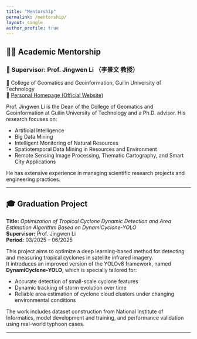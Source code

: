 ```yaml
---
title: "Mentorship"
permalink: /mentorship/
layout: single
author_profile: true
---
```


## 👨‍🏫 Academic Mentorship

### 🧭 Supervisor: Prof. Jingwen Li （李景文 教授）  
📍 College of Geomatics and Geoinformation, Guilin University of Technology  
🔗 [Personal Homepage (Official Website)](https://cgg.glut.edu.cn/info/1117/8149.htm)

Prof. Jingwen Li is the Dean of the College of Geomatics and Geoinformation at Guilin University of Technology and a Ph.D. advisor. His research focuses on:

- Artificial Intelligence  
- Big Data Mining  
- Intelligent Monitoring of Natural Resources  
- Spatiotemporal Data Mining in Resources and Environment  
- Remote Sensing Image Processing, Thematic Cartography, and Smart City Applications

He has extensive experience in managing scientific research projects and engineering practices.

---

## 🎓 Graduation Project

**Title:** *Optimization of Tropical Cyclone Dynamic Detection and Area Estimation Algorithm Based on DynamiCyclone-YOLO*  
**Supervisor:** Prof. Jingwen Li  
**Period:** 03/2025 – 06/2025

This project aims to optimize a deep learning-based method for detecting and measuring tropical cyclones in satellite infrared imagery.  
It introduces an improved version of the YOLOv8 framework, named **DynamiCyclone-YOLO**, which is specially tailored for:

- Accurate detection of small-scale cyclone features  
- Dynamic tracking of storm evolution over time  
- Reliable area estimation of cyclone cloud clusters under changing environmental conditions

The work includes dataset construction from National Institute of Informatics, model development and training, and performance validation using real-world typhoon cases.

---
